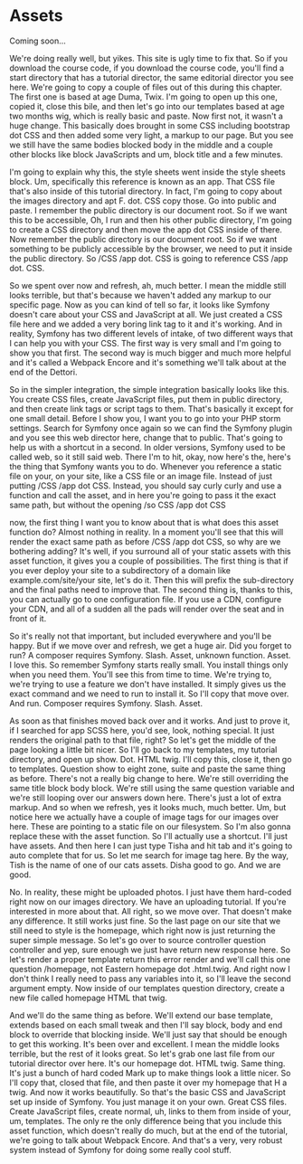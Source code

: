 # Assets

Coming soon...

We're doing really well, but yikes. This site is ugly time to fix that. So if you
download the course code, if you download the course code, you'll find a start
directory that has a tutorial director, the same editorial director you see here.
We're going to copy a couple of files out of this during this chapter. The first one
is based at age Duma, Twix. I'm going to open up this one, copied it, close this
bile, and then let's go into our templates based at age two months wig, which is
really basic and paste. Now first not, it wasn't a huge change. This basically does
brought in some CSS including bootstrap dot CSS and then added some very light, a
markup to our page. But you see we still have the same bodies blocked body in the
middle and a couple other blocks like block JavaScripts and um, block title and a few
minutes.

I'm going to explain why this, the style sheets went inside the style sheets block.
Um, specifically this reference is known as an app. That CSS file that's also inside
of this tutorial directory. In fact, I'm going to copy about the images directory and
apt F. dot. CSS copy those. Go into public and paste. I remember the public directory
is our document root. So if we want this to be accessible, Oh, I run and then his
other public directory, I'm going to create a CSS directory and then move the app dot
CSS inside of there. Now remember the public directory is our document root. So if we
want something to be publicly accessible by the browser, we need to put it inside the
public directory. So /CSS /app dot. CSS is going to reference CSS /app dot. CSS.

So we spent over now and refresh, ah, much better. I mean the middle still looks
terrible, but that's because we haven't added any markup to our specific page. Now as
you can kind of tell so far, it looks like Symfony doesn't care about your CSS and
JavaScript at all. We just created a CSS file here and we added a very boring link
tag to it and it's working. And in reality, Symfony has two different levels of
intake, of two different ways that I can help you with your CSS. The first way is
very small and I'm going to show you that first. The second way is much bigger and
much more helpful and it's called a Webpack Encore and it's something we'll talk
about at the end of the Dettori.

So in the simpler integration, the simple integration basically looks like this. You
create CSS files, create JavaScript files, put them in public directory, and then
create link tags or script tags to them. That's basically it except for one small
detail. Before I show you, I want you to go into your PHP storm settings. Search for
Symfony once again so we can find the Symfony plugin and you see this web director
here, change that to public. That's going to help us with a shortcut in a second. In
older versions, Symfony used to be called web, so it still said web. There I'm to
hit, okay, now here's the, here's the thing that Symfony wants you to do. Whenever
you reference a static file on your, on your site, like a CSS file or an image file.
Instead of just putting /CSS /app dot CSS. Instead, you should say curly curly and
use a function and call the asset, and in here you're going to pass it the exact same
path, but without the opening /so CSS /app dot CSS

now, the first thing I want you to know about that is what does this asset function
do? Almost nothing in reality. In a moment you'll see that this will render the exact
same path as before /CSS /app dot CSS, so why are we bothering adding? It's well, if
you surround all of your static assets with this asset function, it gives you a
couple of possibilities. The first thing is that if you ever deploy your site to a
subdirectory of a domain like example.com/site/your site, let's do it. Then this will
prefix the sub-directory and the final paths need to improve that. The second thing
is, thanks to this, you can actually go to one configuration file. If you use a CDN,
configure your CDN, and all of a sudden all the pads will render over the seat and in
front of it.

So it's really not that important, but included everywhere and you'll be happy. But
if we move over and refresh, we get a huge air. Did you forget to run? A composer
requires Symfony. Slash. Asset, unknown function. Asset. I love this. So remember
Symfony starts really small. You install things only when you need them. You'll see
this from time to time. We're trying to, we're trying to use a feature we don't have
installed. It simply gives us the exact command and we need to run to install it. So
I'll copy that move over. And run. Composer requires Symfony. Slash. Asset.

As soon as that finishes moved back over and it works. And just to prove it, if I
searched for app SCSS here, you'd see, look, nothing special. It just renders the
original path to that file, right? So let's get the middle of the page looking a
little bit nicer. So I'll go back to my templates, my tutorial directory, and open up
show. Dot. HTML twig. I'll copy this, close it, then go to templates. Question show
to eight zone, suite and paste the same thing as before. There's not a really big
change to here. We're still overriding the same title block body block. We're still
using the same question variable and we're still looping over our answers down here.
There's just a lot of extra markup. And so when we refresh, yes it looks much, much
better. Um, but notice here we actually have a couple of image tags for our images
over here. These are pointing to a static file on our filesystem. So I'm also gonna
replace these with the asset function. So I'll actually use a shortcut. I'll just
have assets. And then here I can just type Tisha and hit tab and it's going to auto
complete that for us. So let me search for image tag here. By the way, Tish is the
name of one of our cats assets. Disha good to go. And we are good.

No. In reality, these might be uploaded photos. I just have them hard-coded right now
on our images directory. We have an uploading tutorial. If you're interested in more
about that. All right, so we move over. That doesn't make any difference. It still
works just fine. So the last page on our site that we still need to style is the
homepage, which right now is just returning the super simple message. So let's go
over to source controller question controller and yep, sure enough we just have
return new response here. So let's render a proper template return this error render
and we'll call this one question /homepage, not Eastern homepage dot .html.twig. And
right now I don't think I really need to pass any variables into it, so I'll leave
the second argument empty. Now inside of our templates question directory, create a
new file called homepage HTML that twig.

And we'll do the same thing as before. We'll extend our base template, extends based
on each small tweak and then I'll say block, body and end block to override that
blocking inside. We'll just say that should be enough to get this working. It's been
over and excellent. I mean the middle looks terrible, but the rest of it looks great.
So let's grab one last file from our tutorial director over here. It's our homepage
dot. HTML twig. Same thing. It's just a bunch of hard coded Mark up to make things
look a little nicer. So I'll copy that, closed that file, and then paste it over my
homepage that H a twig. And now it works beautifully. So that's the basic CSS and
JavaScript set up inside of Symfony. You just manage it on your own. Great CSS files.
Create JavaScript files, create normal, uh, links to them from inside of your, um,
templates. The only re the only difference being that you include this asset
function, which doesn't really do much, but at the end of the tutorial, we're going
to talk about Webpack Encore. And that's a very, very robust system instead of
Symfony for doing some really cool stuff.

